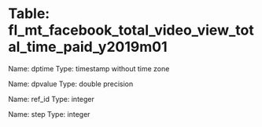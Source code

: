 Table: fl_mt_facebook_total_video_view_total_time_paid_y2019m01
===============================================================

Name: dptime
Type: timestamp without time zone

Name: dpvalue
Type: double precision

Name: ref_id
Type: integer

Name: step
Type: integer


